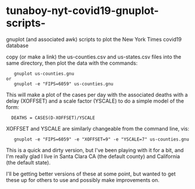 # tunaboy-nyt-covid19-gnuplot-scripts-
gnuplot (and associated awk) scripts to plot the New York Times covid19 database

copy (or make a link) the us-counties.csv and us-states.csv files into the same directory, then plot the data with the commands:
    
       gnuplot us-counties.gnu
    or
       gnuplot -e "FIPS=6059" us-counties.gnu
    
 This will make a plot of the cases per day with the associated deaths with a delay (XOFFSET) and a scale factor (YSCALE) to do a simple model of the form:
    
      DEATHS = CASES(D-XOFFSET)/YSCALE
    
 XOFFSET and YSCALE are similarly changeable from the command line, vis:
    
       gnuplot -e "FIPS=6059" -e "XOFFSET=9" -e "YSCALE=7" us-counties.gnu
    
 This is a quick and dirty version, but I've been playing with it for a bit, and I'm really glad I live in Santa Clara CA (the default county) and California (the default state).
    
 I'll be getting better versions of these at some point, but wanted to get these up for others to use and possibly make improvements on.
